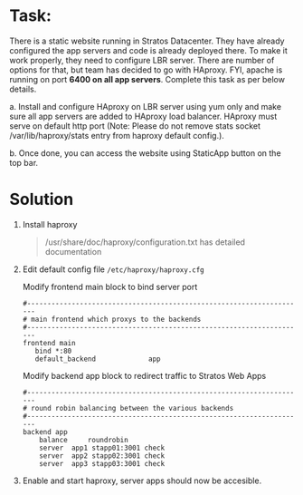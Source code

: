 # Task: 

There is a static website running in Stratos Datacenter. 
They have already configured the app servers and code is already deployed there. 
To make it work properly, they need to configure LBR server.
There are number of options for that, but team has decided to go with HAproxy. 
FYI, apache is running on port **6400 on all app servers**. Complete this task as per below details.


a. Install and configure HAproxy on LBR server using yum only and make sure all app servers are added to HAproxy load balancer. 
HAproxy must serve on default http port 
(Note: Please do not remove stats socket /var/lib/haproxy/stats entry from haproxy default config.).

b. Once done, you can access the website using StaticApp button on the top bar.

# Solution
1. Install haproxy

   > /usr/share/doc/haproxy/configuration.txt has detailed documentation
  
2. Edit default config file ```/etc/haproxy/haproxy.cfg```

   Modify frontend main block to bind server port
   ```
   #---------------------------------------------------------------------   
   # main frontend which proxys to the backends   
   #---------------------------------------------------------------------   
   frontend main
      bind *:80
      default_backend             app
   ```

   Modify backend app block to redirect traffic to Stratos Web Apps
   ```
   #---------------------------------------------------------------------
   # round robin balancing between the various backends
   #---------------------------------------------------------------------
   backend app
       balance     roundrobin
       server  app1 stapp01:3001 check
       server  app2 stapp02:3001 check
       server  app3 stapp03:3001 check
   ```
3. Enable and start haproxy, server apps should now be accesible.
